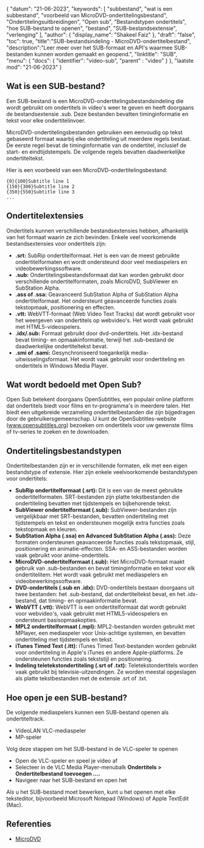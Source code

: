 {
"datum": "21-06-2023",
  "keywords": [
"subbestand",
"wat is een subbestand",
"voorbeeld van MicroDVD-ondertitelingsbestand",
"Ondertitelingsuitbreidingen",
"Open sub",
"Bestandstypen ondertitels",
"hoe SUB-bestand te openen",
"bestand",
"SUB-bestandsextensie",
"verlenging"
],
  "author": {
"display_name": "Shakeel Faiz"
},
"draft": "false",
"toc": true,
"title":"SUB-bestandsindeling - MicroDVD-ondertitelbestand",
  "description":"Leer meer over het SUB-formaat en API's waarmee SUB-bestanden kunnen worden gemaakt en geopend.",
"linktitle": "SUB",
  "menu": {
    "docs": {
      "identifier": "video-sub",
"parent" : "video"
}
},
"laatste mod": "21-06-2023"
}

## Wat is een SUB-bestand?

Een SUB-bestand is een MicroDVD-ondertitelingsbestandsindeling die wordt gebruikt om ondertitels in video's weer te geven en heeft doorgaans de bestandsextensie .sub. Deze bestanden bevatten timinginformatie en tekst voor elke ondertitelinvoer.

MicroDVD-ondertitelingsbestanden gebruiken een eenvoudig op tekst gebaseerd formaat waarbij elke ondertiteling uit meerdere regels bestaat. De eerste regel bevat de timinginformatie van de ondertitel, inclusief de start- en eindtijdstempels. De volgende regels bevatten daadwerkelijke ondertiteltekst.

Hier is een voorbeeld van een MicroDVD-ondertitelingsbestand:

```
{0}{100}Subtitle line 1
{150}{300}Subtitle line 2
{350}{550}Subtitle line 3
...
```

## Ondertitelextensies

Ondertitels kunnen verschillende bestandsextensies hebben, afhankelijk van het formaat waarin ze zich bevinden. Enkele veel voorkomende bestandsextensies voor ondertitels zijn:

- **.srt:** SubRip ondertitelformaat. Het is een van de meest gebruikte ondertitelformaten en wordt ondersteund door veel mediaspelers en videobewerkingssoftware.
- **.sub:** Ondertitelingsbestandsformaat dat kan worden gebruikt door verschillende ondertitelformaten, zoals MicroDVD, SubViewer en SubStation Alpha.
- **.ass of .ssa:** Geavanceerd SubStation Alpha of SubStation Alpha ondertitelformaat. Het ondersteunt geavanceerde functies zoals tekstopmaak, positionering en effecten.
- **.vtt:** WebVTT-formaat (Web Video Text Tracks) dat wordt gebruikt voor het weergeven van ondertitels op webvideo's. Het wordt vaak gebruikt met HTML5-videospelers.
- **.idx/.sub:** Formaat gebruikt door dvd-ondertitels. Het .idx-bestand bevat timing- en opmaakinformatie, terwijl het .sub-bestand de daadwerkelijke ondertiteltekst bevat.
- **.smi of .sami:** Gesynchroniseerd toegankelijk media-uitwisselingsformaat. Het wordt vaak gebruikt voor ondertiteling en ondertitels in Windows Media Player.

## Wat wordt bedoeld met Open Sub?

Open Sub betekent doorgaans OpenSubtitles, een populair online platform dat ondertitels biedt voor films en tv-programma's in meerdere talen. Het biedt een uitgebreide verzameling ondertitelbestanden die zijn bijgedragen door de gebruikersgemeenschap. U kunt de OpenSubtitles-website (www.opensubtitles.org) bezoeken om ondertitels voor uw gewenste films of tv-series te zoeken en te downloaden.

## Ondertitelingsbestandstypen

Ondertitelbestanden zijn er in verschillende formaten, elk met een eigen bestandstype of extensie. Hier zijn enkele veelvoorkomende bestandstypen voor ondertitels:

- **SubRip ondertitelformaat (.srt):** Dit is een van de meest gebruikte ondertitelformaten. SRT-bestanden zijn platte tekstbestanden die ondertiteling bevatten met tijdstempels en bijbehorende tekst.
- **SubViewer ondertitelformaat (.sub):** SubViewer-bestanden zijn vergelijkbaar met SRT-bestanden, bevatten ondertiteling met tijdstempels en tekst en ondersteunen mogelijk extra functies zoals tekstopmaak en kleuren.
- **SubStation Alpha (.ssa) en Advanced SubStation Alpha (.ass):** Deze formaten ondersteunen geavanceerde functies zoals tekstopmaak, stijl, positionering en animatie-effecten. SSA- en ASS-bestanden worden vaak gebruikt voor anime-ondertitels.
- **MicroDVD-ondertitelformaat (.sub):** Het MicroDVD-formaat maakt gebruik van .sub-bestanden en bevat timinginformatie en tekst voor elk ondertitelitem. Het wordt vaak gebruikt met mediaspelers en videobewerkingssoftware.
- **DVD-ondertitels (.sub en .idx):** DVD-ondertitels bestaan doorgaans uit twee bestanden: het .sub-bestand, dat ondertiteltekst bevat, en het .idx-bestand, dat timing- en opmaakinformatie bevat.
- **WebVTT (.vtt):** WebVTT is een ondertitelformaat dat wordt gebruikt voor webvideo's, vaak gebruikt met HTML5-videospelers en ondersteunt basisopmaakopties.
- **MPL2 ondertitelformaat (.mpl):** MPL2-bestanden worden gebruikt met MPlayer, een mediaspeler voor Unix-achtige systemen, en bevatten ondertiteling met tijdstempels en tekst.
- **iTunes Timed Text (.itt):** iTunes Timed Text-bestanden worden gebruikt voor ondertiteling in Apple's iTunes en andere Apple-platforms. Ze ondersteunen functies zoals tekststijl en positionering.
- **Indeling teletekstondertiteling (.srt of .txt):** Teletekstondertitels worden vaak gebruikt bij televisie-uitzendingen. Ze worden meestal opgeslagen als platte tekstbestanden met de extensie .srt of .txt.

## Hoe open je een SUB-bestand?

De volgende mediaspelers kunnen een SUB-bestand openen als ondertiteltrack.

- VideoLAN VLC-mediaspeler
- MP-speler

Volg deze stappen om het SUB-bestand in de VLC-speler te openen

- Open de VLC-speler en speel je video af
- Selecteer in de VLC Media Player-menubalk **Ondertitels > Ondertitelbestand toevoegen ....**
- Navigeer naar het SUB-bestand en open het

Als u het SUB-bestand moet bewerken, kunt u het openen met elke teksteditor, bijvoorbeeld Microsoft Notepad (Windows) of Apple TextEdit (Mac).

## Referenties
* [MicroDVD](https://en.wikipedia.org/wiki/MicroDVD)

